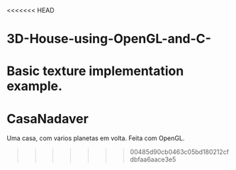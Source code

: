 <<<<<<< HEAD
# 3D-House-using-OpenGL-and-C-
Basic texture implementation example.
=======
# CasaNadaver
Uma casa, com varios planetas em volta. Feita com OpenGL.
>>>>>>> 00485d90cb0463c05bd180212cfdbfaa6aace3e5
